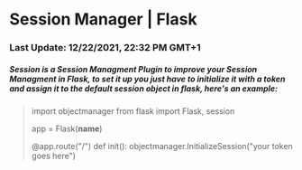 <h1> Session Manager | Flask </h1>
<h3> Last Update: 12/22/2021, 22:32 PM GMT+1</h3>

<h5> Session is a Session Managment Plugin to improve your Session Managment in Flask, to set it up
 you just have to initialize it with a token and assign it to the default session object in flask, here's
 an example: </h5>
 
> import objectmanager
> from flask import Flask, session
> 
> app = Flask(__name__)
>
> @app.route("/")
> def init():
> 	objectmanager.InitializeSession("your token goes here")
